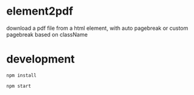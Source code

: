 # element2pdf
download a pdf file from a html element, with auto pagebreak or custom pagebreak based on className

# development
```
npm install

npm start
```